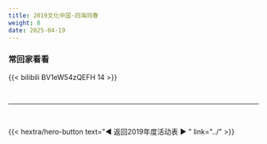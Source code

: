 ```yaml
---
title: 2019文化中国·四海同春
weight: 8
date: 2025-04-19
---
```


### 常回家看看

{{<  bilibili BV1eW54zQEFH 14 >}}


<br>
<hr>
<br>

{{< hextra/hero-button text="◀ 返回2019年度活动表 ▶ " link="../" >}}

